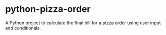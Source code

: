 # python-pizza-order
A Python project to calculate the final bill for a pizza order using user input and conditionals.
